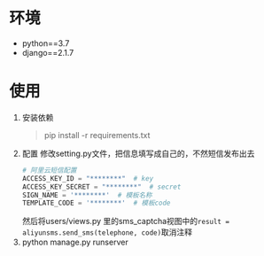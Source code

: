 # 环境
- python==3.7
- django==2.1.7

# 使用
1. 安装依赖
    > pip install -r requirements.txt
2. 配置
    修改setting.py文件，把信息填写成自己的，不然短信发布出去
    ```python
    # 阿里云短信配置
    ACCESS_KEY_ID = "********"  # key
    ACCESS_KEY_SECRET = "********"  # secret
    SIGN_NAME = '********'  # 模板名称
    TEMPLATE_CODE = '********'  # 模板code
   
    ```
    然后将users/views.py 里的sms_captcha视图中的`result = aliyunsms.send_sms(telephone, code)`取消注释
 3. python manage.py runserver
